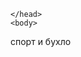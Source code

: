 <!DOCTYPE html>
<html lang="ru">
    <head>
        <meta charset="utf-8" />
        <title>спорт и бухло</title>
        
    </head>
    <body>
<div> спорт и бухло </div>
    </body>
</html>
